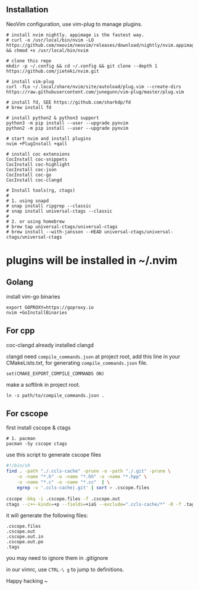 
## Installation

NeoVim configuration, use vim-plug to manage plugins.

```
# install nvim nightly. appimage is the fastest way.
# curl -o /usr/local/bin/nvim -LO https://github.com/neovim/neovim/releases/download/nightly/nvim.appimage && chmod +x /usr/local/bin/nvim
```

```
# clone this repo
mkdir -p ~/.config && cd ~/.config && git clone --depth 1 https://github.com/jieteki/nvim.git

# install vim-plug
curl -fLo ~/.local/share/nvim/site/autoload/plug.vim --create-dirs https://raw.githubusercontent.com/junegunn/vim-plug/master/plug.vim

# install fd, SEE https://github.com/sharkdp/fd
# brew install fd

# install python2 & python3 support
python3 -m pip install --user --upgrade pynvim
python2 -m pip install --user --upgrade pynvim

# start nvim and install plugins
nvim +PlugInstall +qall
```

```
# install coc extensions
CocInstall coc-snippets
CocInstall coc-highlight
CocInstall coc-json
CocInstall coc-go
CocInstall coc-clangd
```


```
# Install tools(rg, ctags)
#
# 1. using snapd
# snap install ripgrep --classic
# snap install universal-ctags --classic
#
# 2. or using homebrew
# brew tap universal-ctags/universal-ctags
# brew install --with-jansson --HEAD universal-ctags/universal-ctags/universal-ctags
```

# plugins will be installed in ~/.nvim

## Golang

install vim-go binaries

```
export GOPROXY=https://goproxy.io
nvim +GoInstallBinaries
```

## For cpp

coc-clangd already installed clangd

clangd need `compile_commands.json` at project root,
add this line in your CMakeLists.txt, for generating `compile_commands.json` file.

```
set(CMAKE_EXPORT_COMPILE_COMMANDS ON)
```

make a softlink in project root.
```
ln -s path/to/compile_commands.json .
```

## For cscope

first install cscope & ctags
```
# 1. pacman
pacman -Sy cscope ctags
```

use this script to generate cscope files

```bash
#!/bin/sh
find . -path "./.ccls-cache" -prune -o -path "./.git" -prune \
    -o -name "*.h" -o -name "*.hh" -o -name "*.hpp" \
    -o -name "*.c" -o -name "*.cc"  | \
    egrep -v '.ccls-cache|.git' | sort > .cscope.files
    
cscope -bkq -i .cscope.files -f .cscope.out
ctags --c++-kinds=+p --fields=+iaS --exclude=".ccls-cache/*" -R -f .tags
```

it will generate the following files:

```
.cscope.files
.cscope.out
.cscope.out.in
.cscope.out.po
.tags
```
you may need to ignore them in .gitignore

in our vimrc, use `CTRL-\ g` to jump to definitions.

Happy hacking ~

